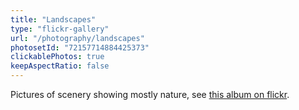```yaml
---
title: "Landscapes"
type: "flickr-gallery"
url: "/photography/landscapes"
photosetId: "72157714884425373"
clickablePhotos: true
keepAspectRatio: false
---
```


Pictures of scenery showing mostly nature, see [this album on flickr](https://flickr.com).
